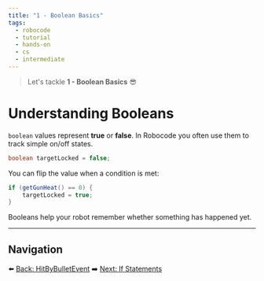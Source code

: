 ```yaml
---
title: "1 - Boolean Basics"
tags:
  - robocode
  - tutorial
  - hands-on
  - cs
  - intermediate
---
```


> Let's tackle **1 - Boolean Basics** 😎

# Understanding Booleans

`boolean` values represent **true** or **false**. In Robocode you often use them to track simple on/off states.

```java
boolean targetLocked = false;
```

You can flip the value when a condition is met:

```java
if (getGunHeat() == 0) {
    targetLocked = true;
}
```

Booleans help your robot remember whether something has happened yet.

---

## Navigation

⬅️ [Back: HitByBulletEvent](/robocode/Day-4/03_hit_by_bullet_event)
➡️ [Next: If Statements](/robocode/Day-6/02_if_statements)

